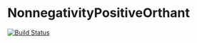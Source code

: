 # NonnegativityPositiveOrthant

[![Build Status](https://github.com/joan-ferrer/NonnegativityPositiveOrthant.jl/actions/workflows/CI.yml/badge.svg?branch=main)](https://github.com/joan-ferrer/NonnegativityPositiveOrthant.jl/actions/workflows/CI.yml?query=branch%3Amain)

